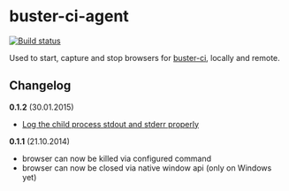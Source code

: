 # buster-ci-agent


[![Build status](https://secure.travis-ci.org/busterjs/buster-ci-agent.png?branch=master)](http://travis-ci.org/busterjs/buster-ci-agent)

Used to start, capture and stop browsers for [buster-ci](http://docs.busterjs.org/en/latest/modules/buster-ci/),
locally and remote.


## Changelog

**0.1.2** (30.01.2015)

* [Log the child process stdout and stderr properly](https://github.com/busterjs/buster-ci-agent/pull/1)

**0.1.1** (21.10.2014)

* browser can now be killed via configured command
* browser can now be closed via native window api (only on Windows yet)
